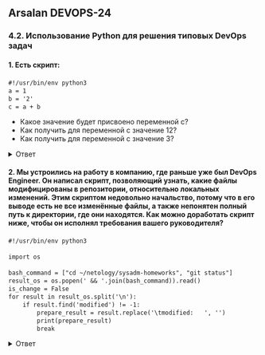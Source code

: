 ## Arsalan DEVOPS-24

### 4.2. Использование Python для решения типовых DevOps задач

#### 1. Есть скрипт:
```
#!/usr/bin/env python3
a = 1
b = '2'
c = a + b
```
* Какое значение будет присвоено переменной c?
* Как получить для переменной c значение 12?
* Как получить для переменной c значение 3?

<details>
<summary>Ответ</summary>

![](42/4.2.1.png)
</details>

#### 2. Мы устроились на работу в компанию, где раньше уже был DevOps Engineer. Он написал скрипт, позволяющий узнать, какие файлы модифицированы в репозитории, относительно локальных изменений. Этим скриптом недовольно начальство, потому что в его выводе есть не все изменённые файлы, а также непонятен полный путь к директории, где они находятся. Как можно доработать скрипт ниже, чтобы он исполнял требования вашего руководителя?

```
#!/usr/bin/env python3

import os

bash_command = ["cd ~/netology/sysadm-homeworks", "git status"]
result_os = os.popen(' && '.join(bash_command)).read()
is_change = False
for result in result_os.split('\n'):
    if result.find('modified') != -1:
        prepare_result = result.replace('\tmodified:   ', '')
        print(prepare_result)
        break
```

<details>
<summary>Ответ</summary>


</details>
